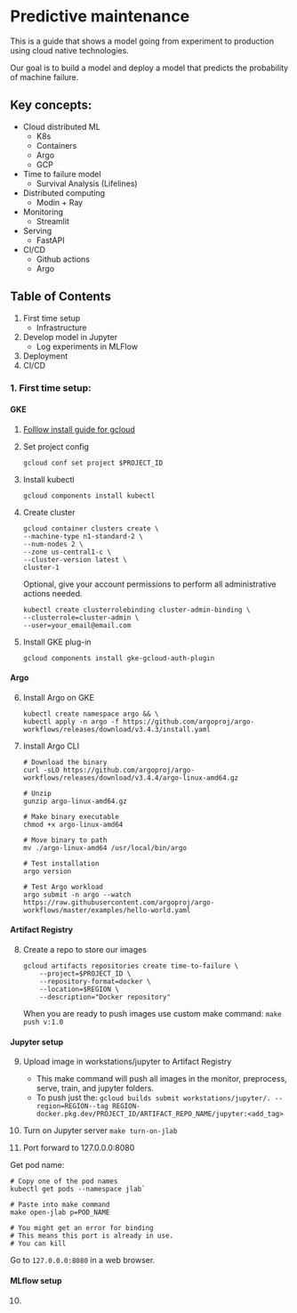 # Predictive maintenance

This is a guide that shows a model going from experiment to production using cloud native technologies.

Our goal is to build a model and deploy a model that predicts the probability of machine failure.

## Key concepts:
- Cloud distributed ML
    - K8s
    - Containers
    - Argo
    - GCP
- Time to failure model
    - Survival Analysis (Lifelines)
- Distributed computing
    - Modin + Ray
- Monitoring
    - Streamlit
- Serving
    - FastAPI
- CI/CD
    - Github actions
    - Argo    

## Table of Contents
1. First time setup
    - Infrastructure
2. Develop model in Jupyter
    - Log experiments in MLFlow
3. Deployment
4. CI/CD

### 1. First time setup:

#### GKE

1. [Folllow install guide for gcloud](https://cloud.google.com/sdk/docs/install)

2. Set project config
    
    `gcloud conf set project $PROJECT_ID`

3. Install kubectl

    `gcloud components install kubectl`

4. Create cluster

    ```
    gcloud container clusters create \
    --machine-type n1-standard-2 \
    --num-nodes 2 \
    --zone us-central1-c \
    --cluster-version latest \
    cluster-1
    ```

    Optional, give your account permissions to perform all administrative actions needed.

    ```
    kubectl create clusterrolebinding cluster-admin-binding \
    --clusterrole=cluster-admin \
    --user=your_email@email.com

    ```

5. Install GKE plug-in

    `gcloud components install gke-gcloud-auth-plugin`

#### Argo

6. Install Argo on GKE
    ```
    kubectl create namespace argo && \
    kubectl apply -n argo -f https://github.com/argoproj/argo-workflows/releases/download/v3.4.3/install.yaml

    ```

7. Install Argo CLI
    ```
    # Download the binary
    curl -sLO https://github.com/argoproj/argo-workflows/releases/download/v3.4.4/argo-linux-amd64.gz

    # Unzip
    gunzip argo-linux-amd64.gz

    # Make binary executable
    chmod +x argo-linux-amd64

    # Move binary to path
    mv ./argo-linux-amd64 /usr/local/bin/argo

    # Test installation 
    argo version

    # Test Argo workload
    argo submit -n argo --watch https://raw.githubusercontent.com/argoproj/argo-workflows/master/examples/hello-world.yaml
    ```

#### Artifact Registry

8. Create a repo to store our images

    ```
    gcloud artifacts repositories create time-to-failure \
        --project=$PROJECT_ID \
        --repository-format=docker \
        --location=$REGION \
        --description="Docker repository"
    ```

    When you are ready to push images use custom make command:
    `make push v:1.0`

#### Jupyter setup

9. Upload image in workstations/jupyter to Artifact Registry
    - This make command will push all images in the monitor, preprocess, serve, train, and jupyter folders.
    - To push just the:
    `gcloud builds submit workstations/jupyter/. --region=REGION--tag REGION-docker.pkg.dev/PROJECT_ID/ARTIFACT_REPO_NAME/jupyter:<add_tag>`

10. Turn on Jupyter server
`make turn-on-jlab`

11.  Port forward to 127.0.0.0:8080

Get pod name:
```
# Copy one of the pod names
kubectl get pods --namespace jlab`

# Paste into make command
make open-jlab p=POD_NAME

# You might get an error for binding
# This means this port is already in use.
# You can kill 
```

Go to `127.0.0.0:8080` in a web browser.


#### MLflow setup

10. 


